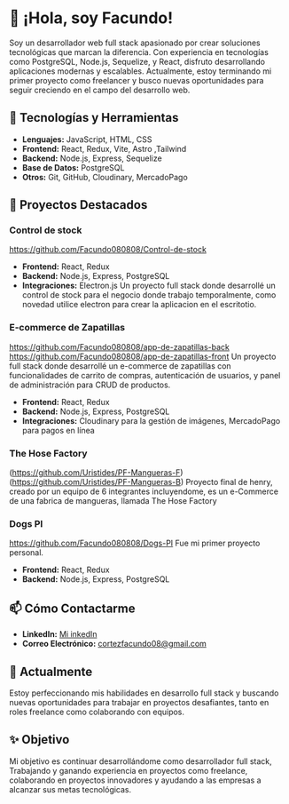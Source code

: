 # 👋 ¡Hola, soy Facundo!

Soy un desarrollador web full stack apasionado por crear soluciones tecnológicas que marcan la diferencia. Con experiencia en tecnologías como PostgreSQL, Node.js, Sequelize, y React, disfruto desarrollando aplicaciones modernas y escalables. Actualmente, estoy terminando mi primer proyecto como freelancer y busco nuevas oportunidades para seguir creciendo en el campo del desarrollo web.

## 🚀 Tecnologías y Herramientas

- **Lenguajes:** JavaScript, HTML, CSS
- **Frontend:** React, Redux, Vite, Astro ,Tailwind
- **Backend:** Node.js, Express, Sequelize
- **Base de Datos:** PostgreSQL
- **Otros:** Git, GitHub, Cloudinary, MercadoPago

## 💼 Proyectos Destacados
### Control de stock
https://github.com/Facundo080808/Control-de-stock
- **Frontend:** React, Redux
- **Backend:** Node.js, Express, PostgreSQL
- **Integraciones:** Electron.js
Un proyecto full stack donde desarrollé un control de stock para el negocio donde trabajo temporalmente, como novedad utilice electron para crear la aplicacion en el escritotio.
### E-commerce de Zapatillas
https://github.com/Facundo080808/app-de-zapatillas-back
https://github.com/Facundo080808/app-de-zapatillas-front
Un proyecto full stack donde desarrollé un e-commerce de zapatillas con funcionalidades de carrito de compras, autenticación de usuarios, y panel de administración para CRUD de productos.

- **Frontend:** React, Redux
- **Backend:** Node.js, Express, PostgreSQL
- **Integraciones:** Cloudinary para la gestión de imágenes, MercadoPago para pagos en línea

### The Hose Factory
(https://github.com/Uristides/PF-Mangueras-F)
(https://github.com/Uristides/PF-Mangueras-B)
Proyecto final de henry, creado por un equipo de 6 integrantes incluyendome, es un e-Commerce de una fabrica de mangueras, llamada The Hose Factory
### Dogs PI
https://github.com/Facundo080808/Dogs-PI
Fue mi primer proyecto personal.
- **Frontend:** React, Redux
- **Backend:** Node.js, Express, PostgreSQL

## 📫 Cómo Contactarme

- **LinkedIn:** [Mi inkedIn](https://www.linkedin.com/in/facundo-cortez-9814172a1/)
- **Correo Electrónico:** cortezfacundo08@gmail.com

## 🌱 Actualmente

Estoy perfeccionando mis habilidades en desarrollo full stack y buscando nuevas oportunidades para trabajar en proyectos desafiantes, tanto en roles freelance como colaborando con equipos. 

## ✨ Objetivo

Mi objetivo es continuar desarrollándome como desarrollador full stack, Trabajando y ganando experiencia en proyectos como freelance, colaborando en proyectos innovadores y ayudando a las empresas a alcanzar sus metas tecnológicas.

